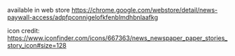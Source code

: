 available in web store
https://chrome.google.com/webstore/detail/news-paywall-access/adpfpconnigelofkfenblmdhbnlaafkg

icon credit:
https://www.iconfinder.com/icons/667363/news_newspaper_paper_stories_story_icon#size=128
